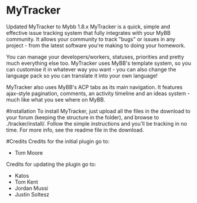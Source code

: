 # MyTracker
Updated MyTracker to Mybb 1.8.x
MyTracker is a quick, simple and effective issue tracking system that fully integrates with your MyBB community. It allows your community to track "bugs" or issues in any project - from the latest software you're making to doing your homework.

You can manage your developers/workers, statuses, priorities and pretty much everything else too. MyTracker uses MyBB's template system, so you can customise it in whatever way you want - you can also change the language pack so you can translate it into your own language!

MyTracker also uses MyBB's ACP tabs as its main navigation. It features ajax-style pagination, comments, an activity timeline and an ideas system - much like what you see where on MyBB.


#Installation
To install MyTracker, just upload all the files in the download to your forum (keeping the structure in the folder), and browse to ./tracker/install/. Follow the simple instructions and you'll be tracking in no time. For more info, see the readme file in the download.

#Credits
Credits for the initial plugin go to:
- Tom Moore

Credits for updating the plugin go to:
- Katos
- Tom Kent
- Jordan Mussi
- Justin Soltesz
